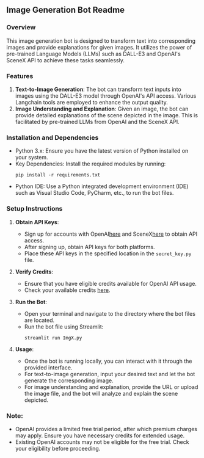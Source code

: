## Image Generation Bot Readme

### Overview
This image generation bot is designed to transform text into corresponding images and provide explanations for given images. It utilizes the power of pre-trained Language Models (LLMs) such as DALL-E3 and OpenAI's SceneX API to achieve these tasks seamlessly.

### Features
1. **Text-to-Image Generation**: The bot can transform text inputs into images using the DALL-E3 model through OpenAI's API access. Various Langchain tools are employed to enhance the output quality.
2. **Image Understanding and Explanation**: Given an image, the bot can provide detailed explanations of the scene depicted in the image. This is facilitated by pre-trained LLMs from OpenAI and the SceneX API.

### Installation and Dependencies
- Python 3.x: Ensure you have the latest version of Python installed on your system.
- Key Dependencies: Install the required modules by running:
  ```
  pip install -r requirements.txt
  ```
- Python IDE: Use a Python integrated development environment (IDE) such as Visual Studio Code, PyCharm, etc., to run the bot files.

### Setup Instructions
1. **Obtain API Keys**:
   - Sign up for accounts with OpenAI[here](https://platform.openai.com/api-keys) and SceneX[here](https://scenex.jina.ai/api) to obtain API access.
   - After signing up, obtain API keys for both platforms.
   - Place these API keys in the specified location in the `secret_key.py` file.

2. **Verify Credits**:
   - Ensure that you have eligible credits available for OpenAI API usage.
   - Check your available credits [here](https://platform.openai.com/usage).

3. **Run the Bot**:
   - Open your terminal and navigate to the directory where the bot files are located.
   - Run the bot file using Streamlit:
     ```
     streamlit run ImgX.py
     ```

4. **Usage**:
   - Once the bot is running locally, you can interact with it through the provided interface.
   - For text-to-image generation, input your desired text and let the bot generate the corresponding image.
   - For image understanding and explanation, provide the URL or upload the image file, and the bot will analyze and explain the scene depicted.

### Note:
- OpenAI provides a limited free trial period, after which premium charges may apply. Ensure you have necessary credits for extended usage.
- Existing OpenAI accounts may not be eligible for the free trial. Check your eligibility before proceeding.
